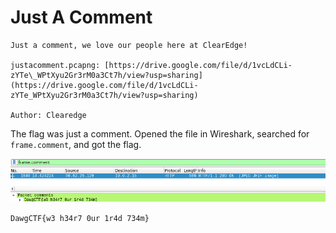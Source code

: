 # Just A Comment 
```
Just a comment, we love our people here at ClearEdge!

justacomment.pcapng: [https://drive.google.com/file/d/1vcLdCLi-zYTe\_WPtXyu2Gr3rM0a3Ct7h/view?usp=sharing](https://drive.google.com/file/d/1vcLdCLi-zYTe_WPtXyu2Gr3rM0a3Ct7h/view?usp=sharing)

Author: Clearedge
```

The flag was just a comment. Opened the file in Wireshark, searched for `frame.comment`, and got the flag.

![](https://github.com/m4ul3r/CTF-Writeups/blob/main/DawgCTF2021/Pasted%20image%2020210508171140.png)

`DawgCTF{w3 h34r7 0ur 1r4d 734m}`
